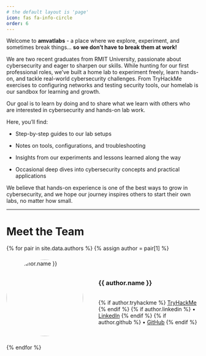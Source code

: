 ```yaml
---
# the default layout is 'page'
icon: fas fa-info-circle
order: 6
---
```


Welcome to **amvatlabs** - a place where we explore, experiment, and sometimes break things… **so we don’t have to break them at work!**  

We are two recent graduates from RMIT University, passionate about cybersecurity and eager to sharpen our skills. While hunting for our first professional roles, we’ve built a home lab to experiment freely, learn hands-on, and tackle real-world cybersecurity challenges. From TryHackMe exercises to configuring networks and testing security tools, our homelab is our sandbox for learning and growth.  

Our goal is to learn by doing and to share what we learn with others who are interested in cybersecurity and hands-on lab work.

Here, you’ll find:

- Step-by-step guides to our lab setups

- Notes on tools, configurations, and troubleshooting

- Insights from our experiments and lessons learned along the way

- Occasional deep dives into cybersecurity concepts and practical applications

We believe that hands-on experience is one of the best ways to grow in cybersecurity, and we hope our journey inspires others to start their own labs, no matter how small.

---

# Meet the Team

<div class="about-authors">
{% for pair in site.data.authors %}
    {% assign author = pair[1] %}
    <div class="author-card" style="display:flex; align-items:center; margin-bottom: 1.5em; margin-top: 1.5em;">
        <img src="{{ author.avatar | relative_url }}" alt="{{ author.name }}" style="width:200px; height:200px; border-radius:50%; margin-right:40px;" loading="lazy">
        <div>
            <h3>{{ author.name }}</h3><br />
            {% if author.tryhackme %}
            <a href="{{ author.tryhackme }}" target="_blank">TryHackMe</a>
            {% endif %}
            {% if author.linkedin %}
            • <a href="{{ author.linkedin }}" target="_blank">LinkedIn</a>
            {% endif %}
            {% if author.github %}
            • <a href="{{ author.github }}" target="_blank">GitHub</a>
            {% endif %}
        </div>
    </div>
{% endfor %}
</div>